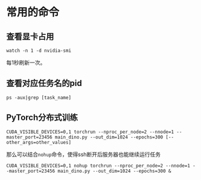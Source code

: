 # 常用的命令

## 查看显卡占用

```shell
watch -n 1 -d nvidia-smi
```

每1秒刷新一次。

## 查看对应任务名的pid

```shell
ps -aux|grep [task_name]
```

## PyTorch分布式训练

```shell
CUDA_VISIBLE_DEVICES=0,1 torchrun --nproc_per_node=2 --nnode=1 --master_port=23456 main_dino.py --out_dim=1024 --epochs=300 [--other_args=other_values]
```

那么可以结合`nohup`命令，使得ssh断开后服务器也能继续运行任务

```shell
CUDA_VISIBLE_DEVICES=0,1 nohup torchrun --nproc_per_node=2 --nnode=1 --master_port=23456 main_dino.py --out_dim=1024 --epochs=300 &
```

